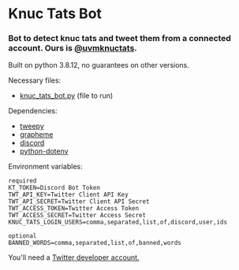 # Knuc Tats Bot
### Bot to detect knuc tats and tweet them from a connected account. Ours is [@uvmknuctats](https://twitter.com/uvmknuctats).

Built on python 3.8.12, no guarantees on other versions.

Necessary files:
* [knuc_tats_bot.py](knuc_tats_bot.py) (file to run)

Dependencies:
* [tweepy](https://docs.tweepy.org/en/stable/install.html)
* [grapheme](https://pypi.org/project/grapheme/)
* [discord](https://discordpy.readthedocs.io/en/stable/)
* [python-dotenv](https://pypi.org/project/python-dotenv/)

Environment variables:
```
required
KT_TOKEN=Discord Bot Token
TWT_API_KEY=Twitter Client API Key
TWT_API_SECRET=Twitter Client API Secret
TWT_ACCESS_TOKEN=Twitter Access Token
TWT_ACCESS_SECRET=Twitter Access Secret
KNUC_TATS_LOGIN_USERS=comma,separated,list,of,discord,user,ids

optional
BANNED_WORDS=comma,separated,list,of,banned,words
```
You'll need a [Twitter developer account.](https://dev.to/sumedhpatkar/beginners-guide-how-to-apply-for-a-twitter-developer-account-1kh7)